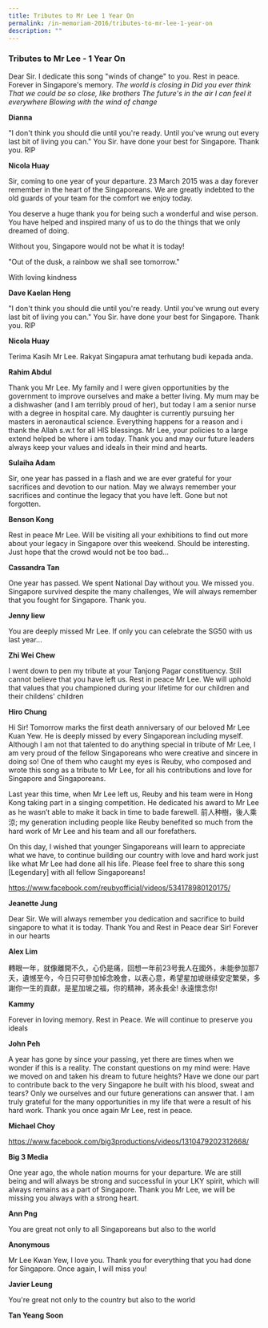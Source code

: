 ```yaml
---
title: Tributes to Mr Lee 1 Year On
permalink: /in-memoriam-2016/tributes-to-mr-lee-1-year-on
description: ""
---
```

### Tributes to Mr Lee - 1 Year On


Dear Sir. I dedicate this song "winds of change" to you. Rest in peace.
Forever in Singapore's memory.
*The world is closing in
Did you ever think
That we could be so close, like brothers
The future's in the air
I can feel it everywhere
Blowing with the wind of change*

**Dianna**


"I don't think you should die until you're ready. Until you've wrung out every last bit of living you can."
You Sir. have done your best for Singapore. Thank you. RIP

**Nicola Huay**


Sir, coming to one year of your departure. 23 March 2015 was a day forever remember in the heart of the Singaporeans. We are greatly indebted to the old guards of your team for the comfort we enjoy today.

You deserve a huge thank you for being such a wonderful and wise person. You have helped and inspired many of us to do the things that we only dreamed of doing.

Without you, Singapore would not be what it is today!

"Out of the dusk, a rainbow we shall see tomorrow."

With loving kindness

**Dave Kaelan Heng**

"I don't think you should die until you're ready. Until you've wrung out every last bit of living you can."
You Sir. have done your best for Singapore. Thank you. RIP

**Nicola Huay**


Terima Kasih Mr Lee. Rakyat Singapura amat terhutang budi kepada anda.

**Rahim Abdul**


Thank you Mr Lee. My family and I were given opportunities by the government to improve ourselves and make a better living. My mum may be a dishwasher (and I am terribly proud of her), but today I am a senior nurse with a degree in hospital care. My daughter is currently pursuing her masters in aeronautical science. Everything happens for a reason and i thank the Allah s.w.t for all HIS blessings. Mr Lee, your policies to a large extend helped be where i am today. Thank you and may our future leaders always keep your values and ideals in their mind and hearts.

**Sulaiha Adam**


Sir, one year has passed in a flash and we are ever grateful for your sacrifices and devotion to our nation. May we always remember your sacrifices and continue the legacy that you have left. Gone but not forgotten.

**Benson Kong**

Rest in peace Mr Lee. Will be visiting all your exhibitions to find out more about your legacy in Singapore over this weekend. Should be interesting. Just hope that the crowd would not be too bad...

**Cassandra Tan**


One year has passed. We spent National Day without you. We missed you. Singapore survived despite the many challenges, We will always remember that you fought for Singapore. Thank you.

**Jenny liew**


You are deeply missed Mr Lee. If only you can celebrate the SG50 with us last year...

**Zhi Wei Chew**

I went down to pen my tribute at your Tanjong Pagar constituency. Still cannot believe that you have left us. Rest in peace Mr Lee. We will uphold that values that you championed during your lifetime for our children and their childens' children

**Hiro Chung**


Hi Sir! Tomorrow marks the first death anniversary of our beloved Mr Lee Kuan Yew. He is deeply missed by every Singaporean including myself. Although I am not that talented to do anything special in tribute of Mr Lee, I am very proud of the fellow Singaporeans who were creative and sincere in doing so! One of them who caught my eyes is Reuby, who composed and wrote this song as a tribute to Mr Lee, for all his contributions and love for Singapore and Singaporeans.

Last year this time, when Mr Lee left us, Reuby and his team were in Hong Kong taking part in a singing competition. He dedicated his award to Mr Lee as he wasn’t able to make it back in time to bade farewell. 前人种樹，後人乘涼; my generation including people like Reuby benefited so much from the hard work of Mr Lee and his team and all our forefathers.

On this day, I wished that younger Singaporeans will learn to appreciate what we have, to continue building our country with love and hard work just like what Mr Lee had done all his life. Please feel free to share this song [Legendary] with all fellow Singaporeans!

https://www.facebook.com/reubyofficial/videos/534178980120175/

**Jeanette Jung**


Dear Sir. We will always remember you dedication and sacrifice to build singapore to what it is today. Thank You and Rest in Peace dear Sir! Forever in our hearts

**Alex Lim**

轉眼一年，就像離開不久，心仍是痛，回想一年前23号我人在國外，未能參加那7夭，遺憾至今，今日只可參加悼念晚會，以表心意，希望星加坡继续安定繁榮，多謝你一生的貢獻，是星加坡之福，你的精神，將永長全! 永遠懷念你!

**Kammy**


Forever in loving memory. Rest in Peace. We will continue to preserve you ideals

**John Peh**


A year has gone by since your passing, yet there are times when we wonder if this is a reality. The constant questions on my mind were: Have we moved on and taken his dream to future heights? Have we done our part to contribute back to the very Singapore he built with his blood, sweat and tears? Only we ourselves and our future generations can answer that.
I am truly grateful for the many opportunities in my life that were a result of his hard work. Thank you once again Mr Lee, rest in peace.

**Michael Choy**


https://www.facebook.com/big3productions/videos/1310479202312668/

**Big 3 Media**


One year ago, the whole nation mourns for your departure. We are still being and will always be strong and successful in your LKY spirit, which will always remains as a part of Singapore. Thank you Mr Lee, we will be missing you always with a strong heart.

**Ann Png**


You are great not only to all Singaporeans but also to the world

**Anonymous**


Mr Lee Kwan Yew, I love you. Thank you for everything that you had done for Singapore. Once again, I will miss you!

**Javier Leung**


You're great not only to the country but also to the world

**Tan Yeang Soon**

